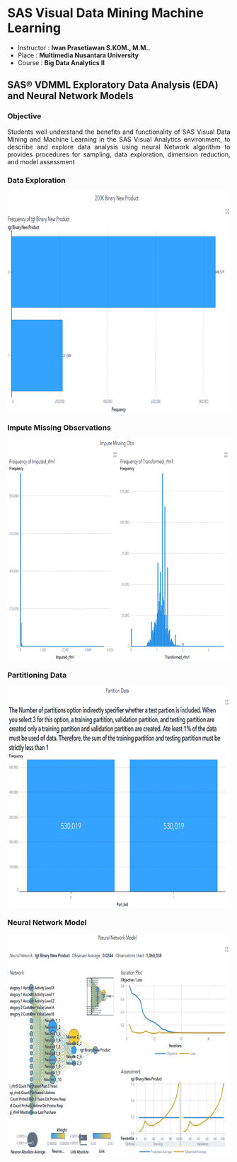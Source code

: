 # SAS Visual Data Mining Machine Learning
* Instructor : <b>Iwan Prasetiawan S.KOM., M.M..</b>
* Place : <b>Multimedia Nusantara University</b>
* Course : <b>Big Data Analytics II</b>
  
## SAS® VDMML Exploratory Data Analysis (EDA) and Neural Network Models
### Objective
<p align="justify">Students well understand the benefits and functionality of SAS Visual Data Mining and Machine Learning in the SAS Visual Analytics environment, 
to describe and explore data analysis using neural Network algorithm to provides procedures for sampling, data exploration, dimension reduction, and model assessment<p>

### Data Exploration
<img align="center" src="https://github.com/Bayunova28/SAS_Visual_Data_Mining_Machine_Learning/blob/master/images/data-exploration.png" height="500" width="1000">
  
### Impute Missing Observations
<img align="center" src="https://github.com/Bayunova28/SAS_Visual_Data_Mining_Machine_Learning/blob/master/images/impute-missing-observations.png" height="500" width="1000">

### Partitioning Data
<img align="center" src="https://github.com/Bayunova28/SAS_Visual_Data_Mining_Machine_Learning/blob/master/images/partioning-data.png" height="500" width="1000">

### Neural Network Model
<img align="center" src="https://github.com/Bayunova28/SAS_Visual_Data_Mining_Machine_Learning/blob/master/images/neural-network-model.png" height="500" width="1000">
